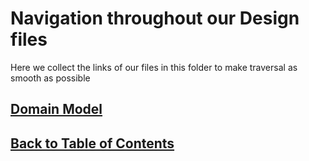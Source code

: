 # Navigation throughout our Design files

Here we collect the links of our files in this folder to make traversal as smooth as possible

## [Domain Model](/DomainModel.png)

## [Back to Table of Contents](https://github.com/FontysVenlo/prj2-2023-prj2-2023-17/blob/main/TableOfContents.md)